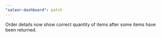 ```yaml
---
"saleor-dashboard": patch
---
```


Order details now show correct quantity of items after some items have been returned.
